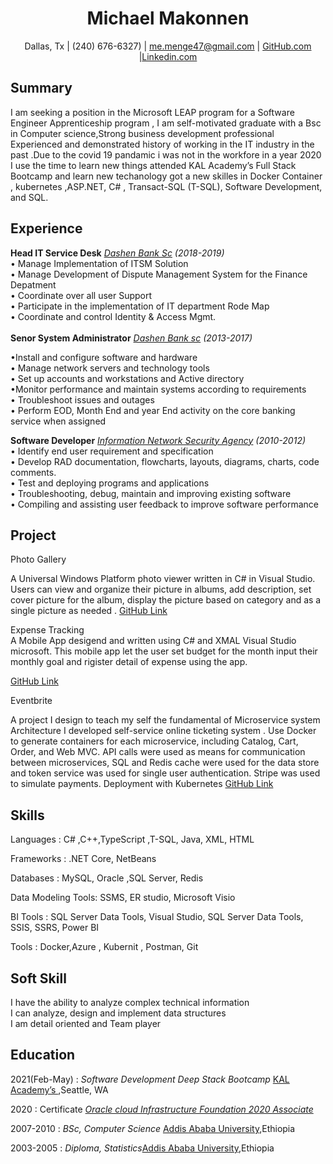 <h1 align="center"> Michael Makonnen </h1>

<p align="center"> Dallas, Tx | (240) 676-6327) | <a href="mailto:me.menge47@gmail.com">me.menge47@gmail.com</a> | <a href="https://github.com/<a>mike4741">GitHub.com</a> |<a href="www.linkedin.com/in/ 
michael-m-7b2ba4b3
">Linkedin.com</a></p>
<h2>Summary  </h2> 
I am seeking a position in the Microsoft LEAP program for a Software Engineer Apprenticeship program , I am self-motivated  graduate with a Bsc in Computer science,Strong business development professional    Experienced and demonstrated history of working in the IT industry in the past .Due to the covid 19 pandamic i was not in the workfore in  a year 2020  I use the time to learn new things attended KAL Academy’s Full Stack Bootcamp and learn new techanology got a new skilles in Docker Container , kubernetes ,ASP.NET, C# , Transact-SQL (T-SQL), Software Development, and SQL. 


<h2>Experience</h2>

<strong>Head IT Service Desk</strong>
*_[Dashen Bank Sc]() (2018-2019)_* <br>
    • Manage Implementation of ITSM Solution <br>
    • Manage Development of Dispute Management System  for the Finance Depatment <br>
    • Coordinate over all  user Support <br> 
    • Participate in the implementation of IT department Rode Map <br>
    • Coordinate and control Identity & Access Mgmt. <br><br>
<strong>Senor System Administrator</strong>
*_[Dashen Bank sc](https://dashenbanksc.com/) (2013-2017)_* <br>

•Install and configure software and hardware <br>
• Manage network servers and technology tools <br>
• Set up accounts and workstations and Active directory <br> 
•Monitor performance and maintain systems according to requirements <br>
• Troubleshoot issues and outages <br>
 • Perform EOD, Month End and year End activity on the core banking service when assigned  <br>

<strong>Software Developer</strong>
*_[Information Network Security Agency](https://www.cybersecurityintelligence.com/information-network-security-agency-insa-3379.html) (2010-2012)_* <br>
•   Identify end user requirement and specification <br>
•   Develop RAD documentation, flowcharts, layouts, diagrams, charts, code comments. <br>
•   Test and deploying programs and applications <br>
•    Troubleshooting, debug, maintain and improving existing software <br>
•   Compiling and assisting user feedback to improve software performance
<h2>Project</h2>

Photo Gallery <br>

A Universal Windows Platform photo viewer written in C# in Visual Studio. Users can view and organize their picture in albums, add description, set cover picture for the album, display the picture based on category and   as a single picture  as needed . [GitHub Link](https://github.com/mike4741/Kal-Academy-Assigment)<br>

Expense Tracking<br>
A Mobile App desigend and written using  C# and XMAL Visual Studio microsoft. This mobile app let the user set  budget for the month input their monthly goal  and  rigister detail of expense using the app. <br>

[GitHub Link](https://github.com/mike4741/ExpenseManagment)<br>

Eventbrite<br> 

A project I design to teach my self the fundamental of Microservice system Architecture I developed self-service online ticketing  system . Use Docker to generate containers for each microservice, including Catalog, Cart, Order, and Web MVC. API calls were used as means for communication between microservices, SQL and Redis cache were used for the data store and token service was used for single user authentication. Stripe was used to simulate payments. Deployment with Kubernetes [GitHub Link](https://github.com/mike4741/EventAPIFinal-)<br>

<h2>Skills</h2>

Languages : C# ,C++,TypeScript ,T-SQL, Java, XML, HTML 

Frameworks :  .NET Core, NetBeans

Databases : MySQL, Oracle ,SQL Server, Redis  

Data Modeling Tools: SSMS, ER studio, Microsoft Visio

BI Tools :   SQL Server Data Tools, Visual Studio, SQL Server Data Tools, SSIS, SSRS, Power BI

Tools :  Docker,Azure , Kubernit , Postman, Git
<h2>Soft Skill</h2>

I have the ability to analyze complex technical information<br>
I can analyze, design and implement data structures<br>
I am detail oriented and Team player<br>
<h2>Education</h2>
                        

2021(Feb-May) : *Software Development Deep Stack Bootcamp* [ KAL Academy’s ](https://www.kalacademy.org/),Seattle, WA <br>

2020 :  Certificate     [*Oracle cloud Infrastructure Foundation 2020 Associate* ](https://www.youracclaim.com/badges/a3740a86-4446-46cb-8b2a-ef353ba7900a?source=linked_in_profile) 


2007-2010 :   *BSc, Computer Science*   [Addis Ababa University](http://www.aau.edu.et/),Ethiopia

2003-2005 :   *Diploma, Statistics*[Addis Ababa University](http://www.aau.edu.et/),Ethiopia











